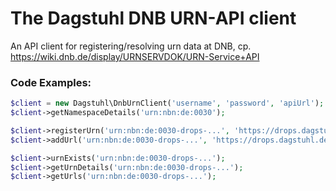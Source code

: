 # The Dagstuhl DNB URN-API client

An API client for registering/resolving urn data at DNB, cp. https://wiki.dnb.de/display/URNSERVDOK/URN-Service+API

### Code Examples:

```php
$client = new Dagstuhl\DnbUrnClient('username', 'password', 'apiUrl');
$client->getNamespaceDetails('urn:nbn:de:0030');

$client->registerUrn('urn:nbn:de:0030-drops-...', 'https://drops.dagstuhl.de/entities/document/...');
$client->addUrl('urn:nbn:de:0030-drops-...', 'https://drops.dagstuhl.de/entities/document/...');

$client->urnExists('urn:nbn:de:0030-drops-...');
$client->getUrnDetails('urn:nbn:de:0030-drops-...');
$client->getUrls('urn:nbn:de:0030-drops-...');
```